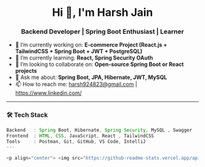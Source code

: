 <h1 align="center">Hi 👋, I'm Harsh Jain</h1>
<h3 align="center">Backend Developer | Spring Boot Enthusiast | Learner</h3>

- 🔭 I’m currently working on: **E-commerce Project (React.js + TailwindCSS + Spring Boot + JWT + PostgreSQL)**  
- 🌱 I’m currently learning: **React, Spring Security OAuth**  
- 👯 I’m looking to collaborate on: **Open-source Spring Boot or React projects**  
- 💬 Ask me about: **Spring Boot, JPA, Hibernate, JWT, MySQL**  
- 📫 How to reach me: harsh924823@gmail.com | https://www.linkedin.com/
---

### 🛠️ Tech Stack

```java
Backend   : Spring Boot, Hibernate, Spring Security, MySQL , Swagger  
Frontend  : HTML, CSS, JavaScript, React , TailwindCSS  
Tools     : Postman, Git, GitHub, VS Code, IntelliJ
---

<p align="center"> <img src="https://github-readme-stats.vercel.app/api?username=harshjain&show_icons=true&theme=radical" width="45%" /> <img src="https://github-readme-streak-stats.herokuapp.com/?user=harshjain&theme=radical" width="45%" /> </p>
